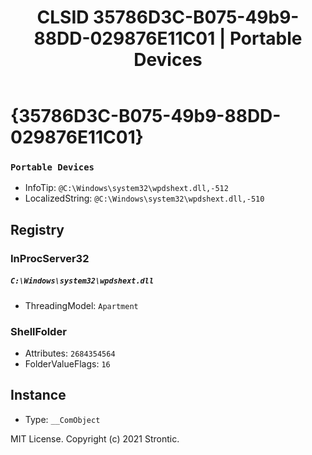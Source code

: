 ﻿---
title: "CLSID 35786D3C-B075-49b9-88DD-029876E11C01 | Portable Devices"
excerpt: What is COM-Object CLSID 35786D3C-B075-49b9-88DD-029876E11C01?
---

# {35786D3C-B075-49b9-88DD-029876E11C01}

### `Portable Devices`
* InfoTip: `@C:\Windows\system32\wpdshext.dll,-512`
* LocalizedString: `@C:\Windows\system32\wpdshext.dll,-510`

## Registry


### InProcServer32

##### `C:\Windows\system32\wpdshext.dll`
* ThreadingModel: `Apartment`

### ShellFolder

* Attributes: `2684354564`
* FolderValueFlags: `16`

## Instance

* Type: `__ComObject`

MIT License. Copyright (c) 2021 Strontic.


